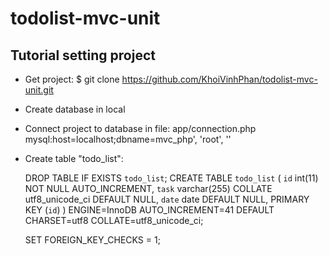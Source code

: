 # todolist-mvc-unit
## Tutorial setting project
- Get project: $ git clone https://github.com/KhoiVinhPhan/todolist-mvc-unit.git
- Create database in local
- Connect project to database in file: app/connection.php
	mysql:host=localhost;dbname=mvc_php', 'root', ''
- Create table "todo_list":

	DROP TABLE IF EXISTS `todo_list`;
	CREATE TABLE `todo_list` (
  		`id` int(11) NOT NULL AUTO_INCREMENT,
  		`task` varchar(255) COLLATE utf8_unicode_ci DEFAULT NULL,
  		`date` date DEFAULT NULL,
  		PRIMARY KEY (`id`)
	) ENGINE=InnoDB AUTO_INCREMENT=41 DEFAULT CHARSET=utf8 COLLATE=utf8_unicode_ci;

	SET FOREIGN_KEY_CHECKS = 1;


